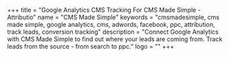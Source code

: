 +++
title = "Google Analytics CMS Tracking For CMS Made Simple - Attributio"
name = "CMS Made Simple"
keywords = "cmsmadesimple, cms made simple, google analytics, cms, adwords, facebook, ppc, attribution, track leads, conversion tracking"
description = "Connect Google Analytics with CMS Made Simple to find out where your leads are coming from. Track leads from the source - from search to ppc."
logo = ""
+++

